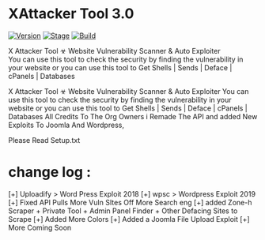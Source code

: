 <h1>XAttacker Tool 3.0</h1>
<p><a href="https://github.com/Moham3dRiahi/XAttacker"><img src="https://img.shields.io/badge/XAttacker-3.0-brightgreen.svg" alt="Version" data-canonical-src="https://img.shields.io/badge/XAttacker-3.0-brightgreen.svg?maxAge=259200" style="max-width:100%;"></a>
<a href="https://github.com/Moham3dRiahi/XAttacker"><img src="https://img.shields.io/badge/Release-Stable-orange.svg" alt="Stage" data-canonical-src="https://img.shields.io/badge/Release-Stable-orange.svg" style="max-width:100%;"></a>
<a href="https://github.com/Moham3dRiahi/XAttacker"><img src="https://img.shields.io/badge/Supported%20OS-Linux%2FWindows-brightgreengreen.svg" alt="Build" data-canonical-src="https://img.shields.io/badge/Supported%20OS-Linux%2FWindows-brightgreengreen.svg" style="max-width:100%;"></a></p>
<p>X Attacker Tool ☣ Website Vulnerability Scanner & Auto Exploiter<br>You can use this tool to check the security by finding the vulnerability in your website or you can use this tool to Get Shells | Sends | Deface | cPanels | Databases</p>
X Attacker Tool ☣ Website Vulnerability Scanner & Auto Exploiter
You can use this tool to check the security by finding the vulnerability in your website or you can use this tool to Get Shells | Sends | Deface | cPanels | Databases
All Credits To The Org Owners i Remade The API and added New Exploits To Joomla And Wordpress,


Please Read Setup.txt


# change log : 

[+] Uploadify > Word Press Exploit 2018 [+] wpsc > Wordpress Exploit 2019 [+] Fixed API Pulls More Vuln SItes Off More Search eng [+] added Zone-h Scraper + Private Tool + Admin Panel Finder + Other Defacing Sites to Scrape [+] Added More Colors [+] Added a Joomla File Upload Exploit [+] More Coming Soon 
